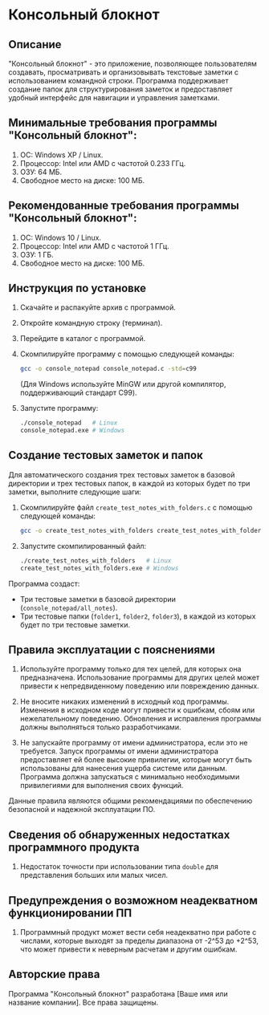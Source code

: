 Консольный блокнот
==================

Описание
--------
"Консольный блокнот" - это приложение, позволяющее пользователям создавать, просматривать и организовывать текстовые заметки с использованием командной строки. Программа поддерживает создание папок для структурирования заметок и предоставляет удобный интерфейс для навигации и управления заметками.

Минимальные требования программы "Консольный блокнот":
------------------------------------------------------
1. ОС: Windows XP / Linux.
2. Процессор: Intel или AMD с частотой 0.233 ГГц.
3. ОЗУ: 64 МБ.
4. Свободное место на диске: 100 МБ.

Рекомендованные требования программы "Консольный блокнот":
-----------------------------------------------------------
1. ОС: Windows 10 / Linux.
2. Процессор: Intel или AMD с частотой 1 ГГц.
3. ОЗУ: 1 ГБ.
4. Свободное место на диске: 100 МБ.

Инструкция по установке
-----------------------
1. Скачайте и распакуйте архив с программой.
2. Откройте командную строку (терминал).
3. Перейдите в каталог с программой.
4. Скомпилируйте программу с помощью следующей команды:
    ```bash
    gcc -o console_notepad console_notepad.c -std=c99
    ```
   (Для Windows используйте MinGW или другой компилятор, поддерживающий стандарт C99).

5. Запустите программу:
    ```bash
    ./console_notepad   # Linux
    console_notepad.exe # Windows
    ```

Создание тестовых заметок и папок
---------------------------------
Для автоматического создания трех тестовых заметок в базовой директории и трех тестовых папок, в каждой из которых будет по три заметки, выполните следующие шаги:

1. Скомпилируйте файл `create_test_notes_with_folders.c` с помощью следующей команды:
    ```bash
    gcc -o create_test_notes_with_folders create_test_notes_with_folders.c -std=c99
    ```
2. Запустите скомпилированный файл:
    ```bash
    ./create_test_notes_with_folders   # Linux
    create_test_notes_with_folders.exe # Windows
    ```

Программа создаст:
- Три тестовые заметки в базовой директории (`console_notepad/all_notes`).
- Три тестовые папки (`folder1`, `folder2`, `folder3`), в каждой из которых будет по три тестовые заметки.

Правила эксплуатации с пояснениями
----------------------------------
1. Используйте программу только для тех целей, для которых она предназначена.
   Использование программы для других целей может привести к непредвиденному поведению или повреждению данных.
   
2. Не вносите никаких изменений в исходный код программы.
   Изменения в исходном коде могут привести к ошибкам, сбоям или нежелательному поведению. Обновления и исправления программы должны выполняться только разработчиками.
   
3. Не запускайте программу от имени администратора, если это не требуется.
   Запуск программы от имени администратора предоставляет ей более высокие привилегии, которые могут быть использованы для нанесения ущерба системе или данным. Программа должна запускаться с минимально необходимыми привилегиями для выполнения своих функций.

Данные правила являются общими рекомендациями по обеспечению безопасной и надежной эксплуатации ПО.

Сведения об обнаруженных недостатках программного продукта
----------------------------------------------------------
1. Недостаток точности при использовании типа `double` для представления больших или малых чисел.

Предупреждения о возможном неадекватном функционировании ПП
----------------------------------------------------------
1. Программный продукт может вести себя неадекватно при работе с числами, которые выходят за пределы диапазона от -2^53 до +2^53, что может привести к неверным расчетам и другим ошибкам.

Авторские права
---------------
Программа "Консольный блокнот" разработана [Ваше имя или название компании]. Все права защищены.

